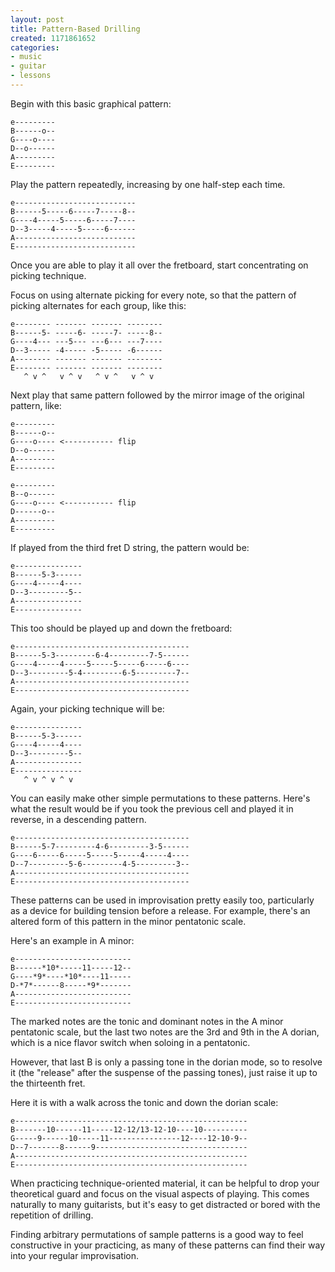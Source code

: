 ```yaml
---
layout: post
title: Pattern-Based Drilling
created: 1171861652
categories:
- music
- guitar
- lessons
---
```

Begin with this basic graphical pattern:

	e---------
	B------o--
	G----o----
	D--o------
	A---------
	E---------

Play the pattern repeatedly, increasing by one half-step each time. 

	e---------------------------
	B------5-----6-----7-----8--
	G----4-----5-----6-----7----
	D--3-----4-----5-----6------
	A---------------------------
	E---------------------------

Once you are able to play it all over the fretboard, start concentrating on picking technique.

Focus on using alternate picking for every note, so that the pattern of picking alternates for each group, like this:

	e-------- ------- ------- --------
	B------5- -----6- -----7- -----8--
	G----4--- ---5--- ---6--- ---7----
	D--3----- -4----- -5----- -6------
	A-------- ------- ------- --------
	E-------- ------- ------- --------
	   ^ v ^   v ^ v   ^ v ^   v ^ v

Next play that same pattern followed by the mirror image of the original pattern, like:

	e---------
	B------o--
	G----o---- <----------- flip
	D--o------
	A---------
	E---------

	e---------
	B--o------
	G----o---- <----------- flip
	D------o--
	A---------
	E---------

If played from the third fret D string, the pattern would be:

	e---------------
	B------5-3------
	G----4-----4----
	D--3---------5--
	A---------------
	E---------------

This too should be played up and down the fretboard:

	e---------------------------------------
	B------5-3---------6-4---------7-5------
	G----4-----4-----5-----5-----6-----6----
	D--3---------5-4---------6-5---------7--
	A---------------------------------------
	E---------------------------------------

Again, your picking technique will be:

	e---------------
	B------5-3------
	G----4-----4----
	D--3---------5--
	A---------------
	E---------------
	   ^ v ^ v ^ v

You can easily make other simple permutations to these patterns. Here's what the result would be if you took the previous cell and played it in reverse, in a descending pattern.

	e---------------------------------------
	B------5-7---------4-6---------3-5------
	G----6-----6-----5-----5-----4-----4----
	D--7---------5-6---------4-5---------3--
	A---------------------------------------
	E---------------------------------------

These patterns can be used in improvisation pretty easily too, particularly as a device for building tension before a release. For example, there's an altered form of this pattern in the minor pentatonic scale.

Here's an example in A minor:

	e--------------------------
	B------*10*-----11-----12--
	G----*9*----*10*----11-----
	D-*7*------8-----*9*-------
	A--------------------------
	E--------------------------

The marked notes are the tonic and dominant notes in the A minor pentatonic scale, but the last two notes are the 3rd and 9th in the A dorian, which is a nice flavor switch when soloing in a pentatonic.

However, that last B is only a passing tone in the dorian mode, so to resolve it (the "release" after the suspense of the passing tones), just raise it up to the thirteenth fret.

Here it is with a walk across the tonic and down the dorian scale:

	e----------------------------------------------------
	B-------10------11-----12-12/13-12-10----10----------
	G-----9------10-----11----------------12----12-10-9--
	D--7-------8------9----------------------------------
	A----------------------------------------------------
	E----------------------------------------------------

When practicing technique-oriented material, it can be helpful to drop your theoretical guard and focus on the visual aspects of playing. This comes naturally to many guitarists, but it's easy to get distracted or bored with the repetition of drilling.

Finding arbitrary permutations of sample patterns is a good way to feel constructive in your practicing, as many of these patterns can find their way into your regular improvisation.
